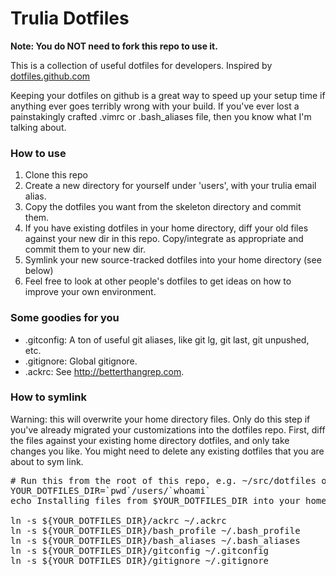 Trulia Dotfiles
===============
**Note: You do NOT need to fork this repo to use it.**

This is a collection of useful dotfiles for developers.
Inspired by [dotfiles.github.com](http://dotfiles.github.com/)

Keeping your dotfiles on github is a great way to speed up your setup time if anything ever goes terribly wrong with your build. If you've ever lost a painstakingly crafted .vimrc or .bash_aliases file, then you know what I'm talking about.

### How to use

1. Clone this repo
2. Create a new directory for yourself under 'users', with your trulia email alias.
3. Copy the dotfiles you want from the skeleton directory and commit them.
4. If you have existing dotfiles in your home directory, diff your old files against your new dir in this repo. Copy/integrate as appropriate and commit them to your new dir.
5. Symlink your new source-tracked dotfiles into your home directory (see below)
6. Feel free to look at other people's dotfiles to get ideas on how to improve your own environment.

### Some goodies for you

- .gitconfig: A ton of useful git aliases, like git lg, git last, git unpushed, etc.
- .gitignore: Global gitignore.
- .ackrc: See http://betterthangrep.com.


### How to symlink

Warning: this will overwrite your home directory files. Only do this step if you've already migrated your customizations into the dotfiles repo.
First, diff the files against your existing home directory dotfiles, and only take changes you like. You might need to delete any existing dotfiles
that you are about to sym link.


<pre>
# Run this from the root of this repo, e.g. ~/src/dotfiles or wherever it is.
YOUR_DOTFILES_DIR=`pwd`/users/`whoami`
echo Installing files from $YOUR_DOTFILES_DIR into your home directory.

ln -s ${YOUR_DOTFILES_DIR}/ackrc ~/.ackrc
ln -s ${YOUR_DOTFILES_DIR}/bash_profile ~/.bash_profile
ln -s ${YOUR_DOTFILES_DIR}/bash_aliases ~/.bash_aliases
ln -s ${YOUR_DOTFILES_DIR}/gitconfig ~/.gitconfig
ln -s ${YOUR_DOTFILES_DIR}/gitignore ~/.gitignore
</pre>

